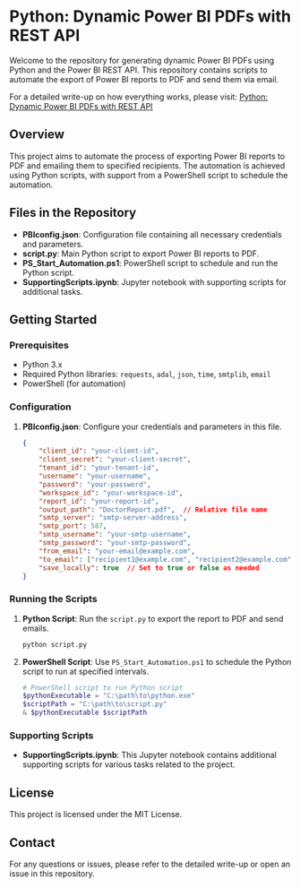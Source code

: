 # Python: Dynamic Power BI PDFs with REST API

Welcome to the repository for generating dynamic Power BI PDFs using Python and the Power BI REST API. This repository contains scripts to automate the export of Power BI reports to PDF and send them via email.

For a detailed write-up on how everything works, please visit: [Python: Dynamic Power BI PDFs with REST API](https://analyticalants.co/data-engineering/python-dynamic-power-bi-pdfs-with-rest-api/)

## Overview

This project aims to automate the process of exporting Power BI reports to PDF and emailing them to specified recipients. The automation is achieved using Python scripts, with support from a PowerShell script to schedule the automation.

## Files in the Repository

- **PBIconfig.json**: Configuration file containing all necessary credentials and parameters.
- **script.py**: Main Python script to export Power BI reports to PDF.
- **PS_Start_Automation.ps1**: PowerShell script to schedule and run the Python script.
- **SupportingScripts.ipynb**: Jupyter notebook with supporting scripts for additional tasks.

## Getting Started

### Prerequisites

- Python 3.x
- Required Python libraries: `requests`, `adal`, `json`, `time`, `smtplib`, `email`
- PowerShell (for automation)

### Configuration

1. **PBIconfig.json**: Configure your credentials and parameters in this file.
    ```json
    {
        "client_id": "your-client-id",
        "client_secret": "your-client-secret",
        "tenant_id": "your-tenant-id",
        "username": "your-username",
        "password": "your-password",
        "workspace_id": "your-workspace-id",
        "report_id": "your-report-id",
        "output_path": "DoctorReport.pdf",  // Relative file name
        "smtp_server": "smtp-server-address",
        "smtp_port": 587,
        "smtp_username": "your-smtp-username",
        "smtp_password": "your-smtp-password",
        "from_email": "your-email@example.com",
        "to_email": ["recipient1@example.com", "recipient2@example.com"],
        "save_locally": true  // Set to true or false as needed
    }
    ```

### Running the Scripts

1. **Python Script**: Run the `script.py` to export the report to PDF and send emails.
    ```bash
    python script.py
    ```

2. **PowerShell Script**: Use `PS_Start_Automation.ps1` to schedule the Python script to run at specified intervals.
    ```powershell
    # PowerShell script to run Python script
    $pythonExecutable = "C:\path\to\python.exe"
    $scriptPath = "C:\path\to\script.py"
    & $pythonExecutable $scriptPath
    ```

### Supporting Scripts

- **SupportingScripts.ipynb**: This Jupyter notebook contains additional supporting scripts for various tasks related to the project.

## License

This project is licensed under the MIT License.

## Contact

For any questions or issues, please refer to the detailed write-up or open an issue in this repository.

